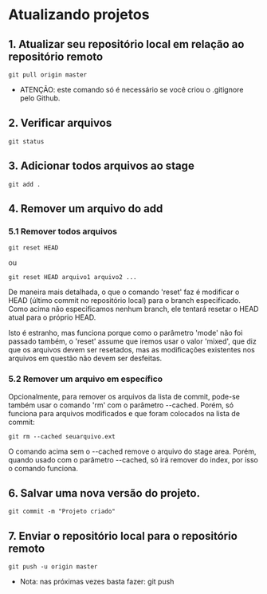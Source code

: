 # Atualizando projetos

## 1. Atualizar seu repositório local em relação ao repositório remoto

`git pull origin master`

* ATENÇÃO: este comando só é necessário se você criou o .gitignore pelo Github.

## 2. Verificar arquivos

`git status`

## 3. Adicionar todos arquivos ao stage

`git add . `

## 4. Remover um arquivo do add

### 5.1 Remover todos arquivos

`git reset HEAD`

ou 

`git reset HEAD arquivo1 arquivo2 ...`

De maneira mais detalhada, o que o comando 'reset' faz é modificar o HEAD (último commit no repositório local) para o branch especificado. Como acima não especificamos nenhum branch, ele tentará resetar o HEAD atual para o próprio HEAD. 

Isto é estranho, mas funciona porque como o parâmetro 'mode'  não foi passado também, o 'reset' assume que iremos usar o valor 'mixed', que diz que os arquivos devem ser resetados, mas as modificações existentes nos arquivos em questão não devem ser desfeitas.

### 5.2 Remover um arquivo em específico

Opcionalmente, para remover os arquivos da lista de commit, pode-se também usar o comando 'rm' com o parâmetro --cached. Porém, só funciona para arquivos modificados e que foram colocados na lista de commit:

`git rm --cached seuarquivo.ext`

O comando acima sem o --cached remove o arquivo do stage area. Porém, quando usado com o parâmetro --cached, só irá remover do index, por isso o comando funciona.

## 6. Salvar uma nova versão do projeto.

`git commit -m "Projeto criado" `

## 7. Enviar o repositório local para o repositório remoto

`git push -u origin master`

* Nota: nas próximas vezes basta fazer: git push
